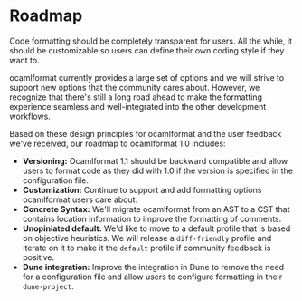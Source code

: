 # Roadmap

Code formatting should be completely transparent for users. All the while, it should be customizable so users can define their own coding style if they want to.

ocamlformat currently provides a large set of options and we will strive to support new options that the community cares about. However, we recognize that there's still a long road ahead to make the formatting experience seamless and well-integrated into the other development workflows.

Based on these design principles for ocamlformat and the user feedback we've received, our roadmap to ocamlformat 1.0 includes:

- **Versioning:** Ocamlformat 1.1 should be backward compatible and allow users to format code as they did with 1.0 if the version is specified in the configuration file.
- **Customization:** Continue to support and add formatting options ocamlformat users care about.
- **Concrete Syntax:** We'll migrate ocamlformat from an AST to a CST that contains location information to improve the formatting of comments.
- **Unopiniated default:** We'd like to move to a default profile that is based on objective heuristics. We will release a `diff-friendly` profile and iterate on it to make it the `default` profile if community feedback is positive.
- **Dune integration:** Improve the integration in Dune to remove the need for a configuration file and allow users to configure formatting in their `dune-project`.
